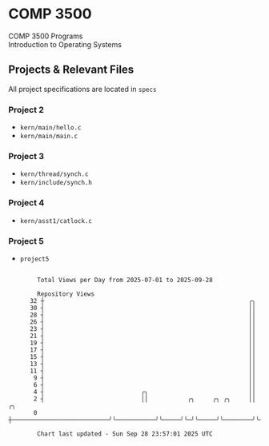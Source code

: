 # COMP 3500
COMP 3500 Programs  
Introduction to Operating Systems  
## Projects & Relevant Files
All project specifications are located in `specs`
### Project 2
- `kern/main/hello.c`
- `kern/main/main.c`
### Project 3
- `kern/thread/synch.c`
- `kern/include/synch.h`
### Project 4
- `kern/asst1/catlock.c`
### Project 5
- `project5`

```

        Total Views per Day from 2025-07-01 to 2025-09-28

        Repository Views
      32 ┼                                                         ╭╮
      30 ┤                                                         ││
      28 ┤                                                         ││
      26 ┤                                                         ││
      23 ┤                                                         ││
      21 ┤                                                         ││
      19 ┤                                                         ││
      17 ┤                                                         ││
      15 ┤                                                         ││
      13 ┤                                                         ││
      11 ┤                                                         ││
       9 ┤                                                         ││
       6 ┤                                                         ││
       4 ┤                           ╭╮                            ││
       2 ┤                           ││           ╭╮     ╭╮ ╭╮     ││        ╭╮
       0 ┼───────────────────────────╯╰───────────╯╰─────╯╰─╯╰─────╯╰────────╯╰────────────────────

        Chart last updated - Sun Sep 28 23:57:01 2025 UTC
        
```
